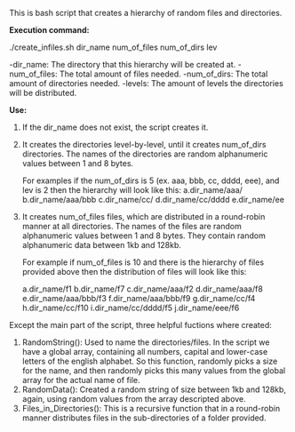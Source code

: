 This is bash script that creates a hierarchy of random files and directories.

**Execution command:**

./create_infiles.sh dir_name num_of_files num_of_dirs lev

-dir_name: The directory that this hierarchy will be created at.
-num_of_files: The total amount of files needed.
-num_of_dirs: The total amount of directories needed.
-levels: The amount of levels the directories will be distributed.

**Use:**

1. If the dir_name does not exist, the script creates it.

2. It creates the directories level-by-level, until it creates num_of_dirs directories. The names of the directories are random alphanumeric values between 1 and 8 bytes.

    For examples if the num_of_dirs is 5 (ex. aaa, bbb, cc, dddd, eee), and lev is 2 then the hierarchy will look like this:
      a.dir_name/aaa/
      b.dir_name/aaa/bbb
      c.dir_name/cc/
      d.dir_name/cc/dddd
      e.dir_name/ee
      
 3. It creates num_of_files files, which are distributed in a round-robin manner at all directories. The names of the files are random alphanumeric values between 1 and 8 bytes. They contain random alphanumeric data between 1kb and 128kb.
 
    For example if num_of_files is 10 and there is the hierarchy of files provided above then the distribution of files will look like this:
      
      a.dir_name/f1
      b.dir_name/f7
      c.dir_name/aaa/f2
      d.dir_name/aaa/f8
      e.dir_name/aaa/bbb/f3
      f.dir_name/aaa/bbb/f9
      g.dir_name/cc/f4
      h.dir_name/cc/f10
      i.dir_name/cc/dddd/f5
      j.dir_name/eee/f6

Except the main part of the script, three helpful fuctions where created:
 
 1. RandomString(): Used to name the directories/files. In the script we have a global array, containing all numbers, capital and lower-case letters of the english alphabet. So this function, randomly picks a size for the name, and then randomly picks this many values from the global array for the actual name of file.
 2. RandomData(): Created a random string of size between 1kb and 128kb, again, using random values from the array descripted above.
 3. Files_in_Directories(): This is a recursive function that in a round-robin manner distributes files in the sub-directories of a folder provided.
